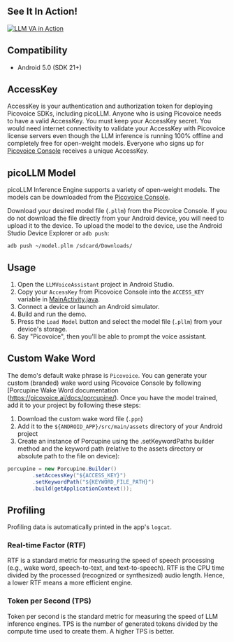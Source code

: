## See It In Action!

[![LLM VA in Action](https://img.youtube.com/vi/5JkDVbkedBU/0.jpg)](https://www.youtube.com/watch?v=5JkDVbkedBU)

## Compatibility

- Android 5.0 (SDK 21+)

## AccessKey

AccessKey is your authentication and authorization token for deploying Picovoice SDKs, including picoLLM. Anyone who is
using Picovoice needs to have a valid AccessKey. You must keep your AccessKey secret. You would need internet
connectivity to validate your AccessKey with Picovoice license servers even though the LLM inference is running 100%
offline and completely free for open-weight models. Everyone who signs up for
[Picovoice Console](https://console.picovoice.ai/) receives a unique AccessKey.

## picoLLM Model

picoLLM Inference Engine supports a variety of open-weight models. The models can be downloaded from the [Picovoice Console](https://console.picovoice.ai/).

Download your desired model file (`.pllm`) from the Picovoice Console. If you do not download the
file directly from your Android device, you will need to upload it to the device.
To upload the model to the device, use the Android Studio Device Explorer or `adb push`:
```console
adb push ~/model.pllm /sdcard/Downloads/
```

## Usage

1. Open the `LLMVoiceAssistant` project in Android Studio.
2. Copy your `AccessKey` from Picovoice Console into the `ACCESS_KEY` variable in [MainActivity.java](llm-voice-assistant/src/main/java/ai/picovoice/llmvoiceassistant/MainActivity.java).
3. Connect a device or launch an Android simulator.
4. Build and run the demo.
5. Press the `Load Model` button and select the model file (`.pllm`) from your device's storage.
6. Say "Picovoice", then you'll be able to prompt the voice assistant.

## Custom Wake Word

The demo's default wake phrase is `Picovoice`. You can generate your custom (branded) wake word using
Picovoice Console by following [Porcupine Wake Word documentation (https://picovoice.ai/docs/porcupine/).
Once you have the model trained, add it to your project by following these steps:

1. Download the custom wake word file (`.ppn`)
2. Add it to the `${ANDROID_APP}/src/main/assets` directory of your Android project
3. Create an instance of Porcupine using the .setKeywordPaths builder method and the keyword path (relative to the assets directory or absolute path to the file on device):

```java
porcupine = new Porcupine.Builder()
        .setAccessKey("${ACCESS_KEY}")
        .setKeywordPath("${KEYWORD_FILE_PATH}")
        .build(getApplicationContext());
```

## Profiling

Profiling data is automatically printed in the app's `logcat`.

### Real-time Factor (RTF)

RTF is a standard metric for measuring the speed of speech processing (e.g., wake word, speech-to-text, and
text-to-speech). RTF is the CPU time divided by the processed (recognized or synthesized) audio length.
Hence, a lower RTF means a more efficient engine.

### Token per Second (TPS)

Token per second is the standard metric for measuring the speed of LLM inference engines. TPS is the number of
generated tokens divided by the compute time used to create them. A higher TPS is better.


